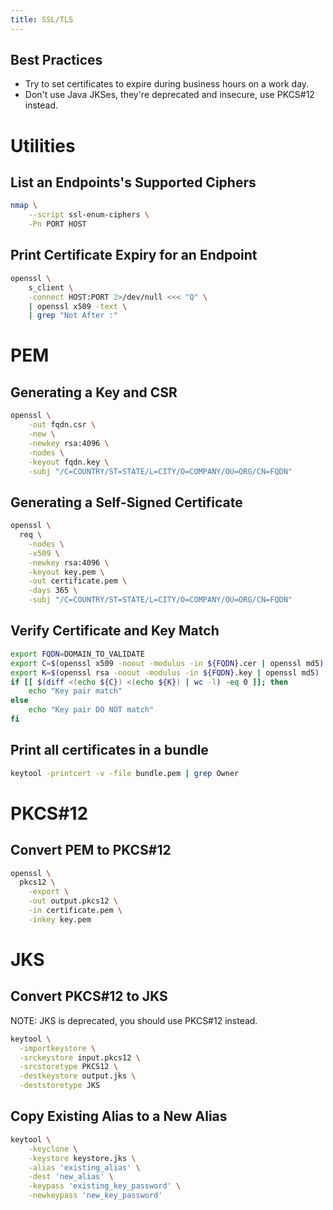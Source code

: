 ```yaml
---
title: SSL/TLS
---
```


## Best Practices

- Try to set certificates to expire during business hours on a work day.
- Don't use Java JKSes, they're deprecated and insecure, use PKCS#12 instead.

# Utilities

## List an Endpoints's Supported Ciphers

~~~ bash
nmap \
    --script ssl-enum-ciphers \
    -Pn PORT HOST
~~~

## Print Certificate Expiry for an Endpoint

~~~ bash
openssl \
    s_client \
    -connect HOST:PORT 2>/dev/null <<< "Q" \
    | openssl x509 -text \
    | grep "Not After :"
~~~

# PEM

## Generating a Key and CSR

~~~ bash
openssl \
    -out fqdn.csr \
    -new \
    -newkey rsa:4096 \
    -nodes \
    -keyout fqdn.key \
    -subj "/C=COUNTRY/ST=STATE/L=CITY/O=COMPANY/OU=ORG/CN=FQDN"
~~~

## Generating a Self-Signed Certificate

~~~ bash
openssl \
  req \
    -nodes \
    -x509 \
    -newkey rsa:4096 \
    -keyout key.pem \
    -out certificate.pem \
    -days 365 \
    -subj "/C=COUNTRY/ST=STATE/L=CITY/O=COMPANY/OU=ORG/CN=FQDN"
~~~

## Verify Certificate and Key Match

~~~ bash
export FQDN=DOMAIN_TO_VALIDATE
export C=$(openssl x509 -noout -modulus -in ${FQDN}.cer | openssl md5)
export K=$(openssl rsa -noout -modulus -in ${FQDN}.key | openssl md5)
if [[ $(diff <(echo ${C}) <(echo ${K}) | wc -l) -eq 0 ]]; then
    echo "Key pair match"
else
    echo "Key pair DO NOT match"
fi
~~~

## Print all certificates in a bundle

~~~ bash
keytool -printcert -v -file bundle.pem | grep Owner
~~~


# PKCS#12

## Convert PEM to PKCS#12

~~~ bash
openssl \
  pkcs12 \
    -export \
    -out output.pkcs12 \
    -in certificate.pem \
    -inkey key.pem
~~~

# JKS

## Convert PKCS#12 to JKS

NOTE: JKS is deprecated, you should use PKCS#12 instead.

~~~ bash
keytool \
  -importkeystore \
  -srckeystore input.pkcs12 \
  -srcstoretype PKCS12 \
  -destkeystore output.jks \
  -deststoretype JKS
~~~

## Copy Existing Alias to a New Alias

~~~ bash
keytool \
    -keyclone \
    -keystore keystore.jks \
    -alias 'existing_alias' \
    -dest 'new_alias' \
    -keypass 'existing_key_password' \
    -newkeypass 'new_key_password'
~~~
